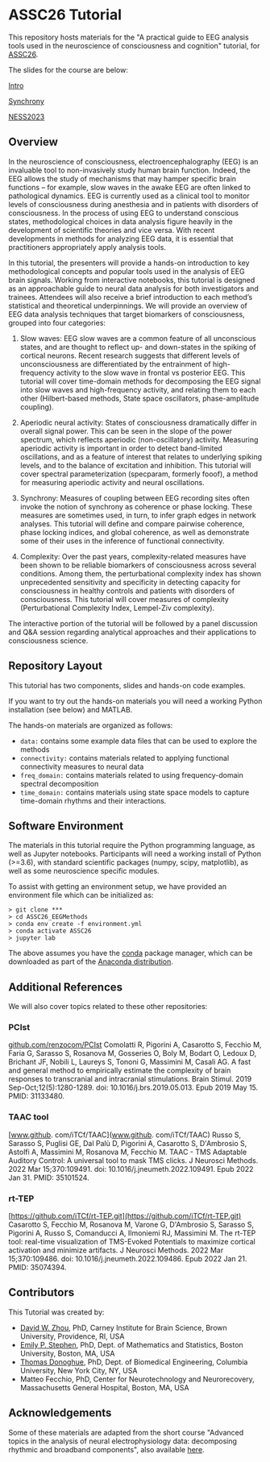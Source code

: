 # ASSC26 Tutorial

This repository hosts materials for the "A practical guide to EEG analysis tools used in the neuroscience of consciousness and cognition" tutorial, for [ASSC26](https://theassc.org/assc-26/#tutorials).

The slides for the course are below:

[Intro](https://docs.google.com/presentation/d/1X7yLfVzOVmVLF_CH6Phm_tp9EJp2D_Q4st-tBgOjoY8/edit?usp=sharing)

[Synchrony](https://docs.google.com/presentation/d/1NUFq5qjLdXKk3nqVy6pAoQ2IAdzKaC3PZqalbEzcrqg/edit?usp=sharing)

[NESS2023](https://docs.google.com/presentation/d/1WpJl8nP0swUqbdUwYPvmXec1HPUf0hXI2juuXgZ0AU0/edit?usp=sharing)

## Overview

In the neuroscience of consciousness, electroencephalography (EEG) is an invaluable tool to non-invasively study human brain function. Indeed, the EEG allows the study of mechanisms that may hamper specific brain functions – for example, slow waves in the awake EEG are often linked to pathological dynamics. EEG is currently used as a clinical tool to monitor levels of consciousness during anesthesia and in patients with disorders of consciousness. In the process of using EEG to understand conscious states, methodological choices in data analysis figure heavily in the development of scientific theories and vice versa. With recent developments in methods for analyzing EEG data, it is essential that practitioners appropriately apply analysis tools.

In this tutorial, the presenters will provide a hands-on introduction to key methodological concepts and popular tools used in the analysis of EEG brain signals. Working from interactive notebooks, this tutorial is designed as an approachable guide to neural data analysis for both investigators and trainees. Attendees will also receive a brief introduction to each method’s statistical and theoretical underpinnings. We will provide an overview of EEG data analysis techniques that target biomarkers of consciousness, grouped into four categories:

1. Slow waves: EEG slow waves are a common feature of all unconscious states, and are thought to reflect up- and down-states in the spiking of cortical neurons. Recent research suggests that different levels of unconsciousness are differentiated by the entrainment of high-frequency activity to the slow wave in frontal vs posterior EEG. This tutorial will cover time-domain methods for decomposing the EEG signal into slow waves and high-frequency activity, and relating them to each other (Hilbert-based methods, State space oscillators, phase-amplitude coupling).

2. Aperiodic neural activity: States of consciousness dramatically differ in overall signal power. This can be seen in the slope of the power spectrum, which reflects aperiodic (non-oscillatory) activity. Measuring aperiodic activity is important in order to detect band-limited oscillations, and as a feature of interest that relates to underlying spiking levels, and to the balance of excitation and inhibition. This tutorial will cover spectral parameterization (specparam, formerly fooof), a method for measuring aperiodic activity and neural oscillations.

3. Synchrony: Measures of coupling between EEG recording sites often invoke the notion of synchrony as coherence or phase locking. These measures are sometimes used, in turn, to infer graph edges in network analyses. This tutorial will define and compare pairwise coherence, phase locking indices, and global coherence, as well as demonstrate some of their uses in the inference of functional connectivity.

4. Complexity: Over the past years, complexity-related measures have been shown to be reliable biomarkers of consciousness across several conditions. Among them, the perturbational complexity index has shown unprecedented sensitivity and specificity in detecting capacity for consciousness in healthy controls and patients with disorders of consciousness. This tutorial will cover measures of complexity (Perturbational Complexity Index, Lempel-Ziv complexity).

The interactive portion of the tutorial will be followed by a panel discussion and Q&A session regarding analytical approaches and their applications to consciousness science.

## Repository Layout

This tutorial has two components, slides and hands-on code examples.

If you want to try out the hands-on materials you will need a working Python installation (see below) and MATLAB.

The hands-on materials are organized as follows:

- `data:` contains some example data files that can be used to explore the methods
- `connectivity:` contains materials related to applying functional connectivity measures to neural data
- `freq_domain:` contains materials related to using frequency-domain spectral decomposition
- `time_domain:` contains materials using state space models to capture time-domain rhythms and their interactions.

## Software Environment

The materials in this tutorial require the Python programming language, as well as Jupyter notebooks. Participants will need a working install of Python (>=3.6), with standard scientific packages (numpy, scipy, matplotlib), as well as some neuroscience specific modules.

To assist with getting an environment setup, we have provided an environment file which can be initialized as:

    > git clone ***
    > cd ASSC26_EEGMethods
    > conda env create -f environment.yml
    > conda activate ASSC26
    > jupyter lab

The above assumes you have the [conda](https://docs.conda.io/en/latest/) package manager, which can be downloaded as part of the [Anaconda distribution](https://www.anaconda.com/download).

## Additional References

We will also cover topics related to these other repositories:

### PCIst
[github.com/renzocom/PCIst](github.com/renzocom/PCIst)
Comolatti R, Pigorini A, Casarotto S, Fecchio M, Faria G, Sarasso S, Rosanova M, Gosseries O, Boly M, Bodart O, Ledoux D, Brichant JF, Nobili L, Laureys S, Tononi G, Massimini M, Casali AG. A fast and general method to empirically estimate the complexity of brain responses to transcranial and intracranial stimulations. Brain Stimul. 2019 Sep-Oct;12(5):1280-1289. doi: 10.1016/j.brs.2019.05.013. Epub 2019 May 15. PMID: 31133480.

### TAAC tool
[www.github. com/iTCf/TAAC](www.github. com/iTCf/TAAC)
Russo S, Sarasso S, Puglisi GE, Dal Palù D, Pigorini A, Casarotto S, D'Ambrosio S, Astolfi A, Massimini M, Rosanova M, Fecchio M. TAAC - TMS Adaptable Auditory Control: A universal tool to mask TMS clicks. J Neurosci Methods. 2022 Mar 15;370:109491. doi: 10.1016/j.jneumeth.2022.109491. Epub 2022 Jan 31. PMID: 35101524.

### rt-TEP
[https://github.com/iTCf/rt-TEP.git](https://github.com/iTCf/rt-TEP.git)
Casarotto S, Fecchio M, Rosanova M, Varone G, D'Ambrosio S, Sarasso S, Pigorini A, Russo S, Comanducci A, Ilmoniemi RJ, Massimini M. The rt-TEP tool: real-time visualization of TMS-Evoked Potentials to maximize cortical activation and minimize artifacts. J Neurosci Methods. 2022 Mar 15;370:109486. doi: 10.1016/j.jneumeth.2022.109486. Epub 2022 Jan 21. PMID: 35074394.

## Contributors

This Tutorial was created by:
- [David W. Zhou](https://scholar.google.com/citations?user=aiiwYt0AAAAJ&hl=en), PhD, Carney Institute for Brain Science, Brown University, Providence, RI, USA
- [Emily P. Stephen](http://emilystephen.com/), PhD, Dept. of Mathematics and Statistics, Boston University, Boston, MA, USA
- [Thomas Donoghue](https://tomdonoghue.github.io/), PhD, Dept. of Biomedical Engineering, Columbia University, New York City, NY, USA
- Matteo Fecchio, PhD, Center for Neurotechnology and Neurorecovery, Massachusetts General Hospital, Boston, MA, USA

## Acknowledgements

Some of these materials are adapted from the short course "Advanced topics in the analysis of neural electrophysiology data: decomposing rhythmic and broadband components", also available
[here](https://github.com/TomDonoghue/NESSTutorial2023).
